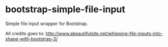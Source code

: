 # bootstrap-simple-file-input
Simple file input wrapper for Bootstrap.

All credits goes to:
http://www.abeautifulsite.net/whipping-file-inputs-into-shape-with-bootstrap-3/
